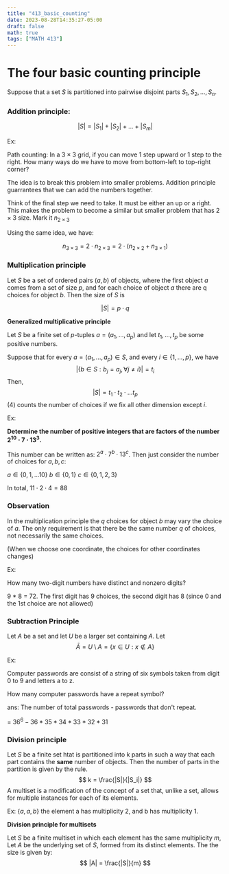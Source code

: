 ```yaml
---
title: "413_basic_counting"
date: 2023-08-28T14:35:27-05:00
draft: false
math: true
tags: ["MATH 413"]
---
```


# The four basic counting principle

Suppose that a set $S$ is partitioned into pairwise disjoint parts $S_1, S_2, ..., S_n$. 



### **Addition principle:** 

$$
|S| = |S_1| + |S_2| + ... + |S_m|
$$

Ex: 

Path counting: In a $3 \times 3$ grid, if you can move 1 step upward or 1 step to the right. How many ways do we have to move from bottom-left to top-right corner?

The idea is to break this problem into smaller problems. Addition principle guarrantees that we can add the numbers together. 

Think of the final step we need to take. It must be either an up or a right. This makes the problem to become a similar but smaller problem that has $2 \times 3$ size. Mark it $n_{2\times 3}$

Using the same idea, we have: 

$$
n_{3 \times 3} = 2 \cdot n_{2 \times 3}
= 2 \cdot (n_{2 \times 2} + n_{3 \times 1})
$$

### **Multiplication principle**

Let $S$ be a set of ordered pairs $(a, b)$ of objects, where the first object $a$ comes from a set of size $p$, and for each choice of object $a$ there are q choices for object $b$. Then the size of $S$ is 

$$
|S| = p \cdot q
$$

**Generalized multiplicative principle**

Let $S$ be a finite set of $p$-tuples $a = (a_1, ..., a_p)$ and let $t_1, ..., t_p$ be some positive numbers.

Suppose that for every $a = (a_1, ..., a_p) \in S$, and every $i \in \{1, ..., p\}$, we have
$$
|\{b \in S:b_j = a_j, \forall j \neq i\}| = t_i
$$
Then, 
$$
|S| = t_1 \cdot t_2 \cdot ... t_p
$$
(4) counts the number of choices if we fix all other dimension except $i$.



Ex: 

**Determine the number of positive integers that are factors of the number $2^{10}\cdot 7 \cdot 13^3$.**

This number can be written as: 
$2^{a}\cdot 7^b \cdot 13^c$.
Then just consider the number of choices for $a, b, c$:

$a \in \{0, 1, ... 10\}$
$b \in \{0, 1\}$
$c \in \{0, 1, 2, 3\}$

In total, $11 \cdot 2 \cdot 4 = 88$



### **Observation**

In the multiplication principle the $q$ choices for object $b$ may vary the choice of $a$. The only requirement is that there be the same number $q$ of choices, not necessarily the same choices. 

(When we choose one coordinate, the choices for other coordinates changes)

Ex: 

How many two-digit numbers have distinct and nonzero digits? 

9 * 8 = 72. The first digit has 9 choices, the second digit has 8 (since 0 and the 1st choice are not allowed)



### **Subtraction Principle**

Let $A$ be a set and let $U$ be a larger set containing $A$. Let 
$$
\bar{A} = U \setminus A = \{x \in U : x \notin A\}
$$


Ex: 

Computer passwords are consist of a string of six symbols taken from digit 0 to 9 and letters a to z. 

How many computer passwords have a repeat symbol?

ans: The number of total passwords - passwords that don't repeat. 

= $36^6 - 36 * 35 * 34 * 33 * 32 * 31$

### **Division principle**

Let $S$ be a finite set htat is partitioned into k parts in such a way that each part contains the **same** number of objects. Then the number of parts in the partition is given by the rule.
$$
k = \frac{|S|}{|S_i|}
$$
A multiset is a modification of the concept of a set that, unlike a set, allows for multiple instances for each of its elements. 

Ex: $\{a, a, b\}$ the element a has multiplicity 2, and b has multiplicity 1. 



**Division principle for multisets**

Let $S$ be a finite multiset in which each element has the same multiplicity $m$, Let $A$ be the underlying set of $S$, formed from its distinct elements. The the size is given by: 
$$
|A| = \frac{|S|}{m}
$$


